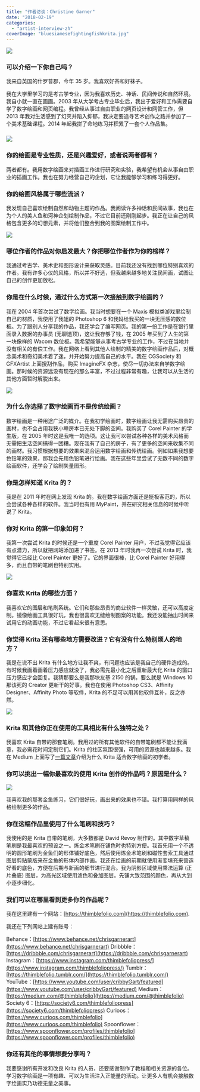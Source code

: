 ```yaml
---
title: "作者访谈：Christine Garner"
date: "2018-02-19"
categories: 
  - "artist-interview-zh"
coverImage: "bluesiamesefightingfishkrita.jpg"
---
```


![](/images/posts/2018/websitesquirrelmascots.jpg)

### 可以介绍一下你自己吗？

我来自英国的什罗普郡，今年 35 岁。我喜欢好茶和好袜子。

我在大学里学习的是考古学专业，因为我喜欢历史、神话、民间传说和自然环境。我自小就一直在画画。2003 年从大学考古专业毕业后，我出于爱好和工作需要自学了数字绘画和网页编程。我曾经从事过自由职业的网页设计和网管工作，但 2013 年我对生活感到了幻灭并陷入抑郁，我决定要追寻艺术创作之路并参加了一个美术基础课程。2014 年起我拼了命地练习并积累了一套个人作品集。

### ![](/images/posts/2018/getwellsoonkrita.jpg)

### 你的绘画是专业性质，还是兴趣爱好，或者说两者都有？

两者都有。我用数字绘画来对插画工作进行研究和实验，我希望有机会从事自由职业的插画工作。我也在努力经营自己的企划，它让我能够学习和练习得更好。

### 你的绘画风格属于哪些流派？

我发现自己喜欢绘制自然和动物主题的作品。我阅读许多神话和民间故事，我也在为个人的美人鱼和河神企划绘制作品，不过它目前还刚刚起步。我正在让自己的风格包含更多的幻想元素，并将他们整合到我的图案绘制工作中。

![](/images/posts/2018/chickensmall.jpg)

### 哪位作者的作品对你启发最大？你把哪位作者作为你的榜样？

我通过考古学、美术史和图形设计来获取灵感。目前我还没有找到哪位特别喜欢的作者。我有许多心仪的风格，所以并不好选，但我越来越多地关注民间画，试图让自己的创作更加放松。

### 你是在什么时候，通过什么方式第一次接触到数字绘画的？

我在 2004 年首次尝试了数字绘画。我当时想要在一个 Maxis 模拟类游戏里绘制自己的材质，我使用了我姐的 Photoshop 6 和我妈给我买的一块无压感的数位板。为了跟别人分享我的作品，我还学会了编写网页。我的第一份工作是在银行里面录入数据的办事员 (无聊透顶)，这让我存够了钱，在 2005 年买到了人生的第一块像样的 Wacom 数位板。我希望能够从事考古学专业的工作，不过在当地并没有相关的有偿工作。我在网络上看到其他人绘制的精美的数字绘画作品后，对概念美术和奇幻美术着了迷，并开始努力提高自己的水平。我在 CGSociety 和 GFXArtist 上面搜刮作品，购买 ImagineFX 杂志，使尽一切办法来自学数字绘画。那时候的资源远没有现在的那么丰富，不过过程非常有趣，让我可以从生活的其他方面暂时解脱出来。

![](/images/posts/2018/materialstudieskrita.jpg)

### 为什么你选择了数字绘画而不是传统绘画？

数字绘画是一种用途广泛的媒介。在我初学绘画时，数字绘画让我无需购买昂贵的画材，也不会占用我狭小睡房本已无处下脚的空间。我购买了 Corel Painter 的学生版，在 2005 年时这是我唯一的选项。这让我可以尝试各种各样的美术风格而无需把生活空间搞得一团糟。现在我有了自己的房子，有了更多的空间来收集不同的画材。我习惯根据想要的效果来混合运用数字绘画和传统绘画。例如如果我想要色铅笔的效果，那我会先用色铅笔进行绘画。我在这些年里尝试了无数不同的数字绘画软件，还学会了绘制矢量图形。

### 你是怎样知道 Krita 的？

我是在 2011 年时在网上发现 Krita 的。我在数字绘画方面还是挺极客范的，所以会尝试各种各样的软件。我当时也有用 MyPaint，并在研究相关信息的时候中听说了 Krita。

### 你对 Krita 的第一印象如何？

我第一次尝试 Krita 的时候还是一个重度 Corel Painter 用户，不过我觉得它应该有点潜力，所以就把网站添加进了书签。在 2013 年时我再一次尝试 Krita 时，我觉得它已经比 Corel Painter 更好了。它的界面很棒，比 Corel Painter 好用得多，而且自带的笔刷也特别实用。

![](/images/posts/2018/bluesiamesefightingfishkrita.jpg)

### 你喜欢 Krita 的哪些方面？

我喜欢它的图层和笔刷系统。它们和那些昂贵的商业软件一样灵敏，还可以高度定制。镜像绘画工具很好玩，我也很喜欢无缝绘制图案的功能。我还没能抽出时间来试用它的动画功能，不过它看起来很有意思。

### 你觉得 Krita 还有哪些地方需要改进？它有没有什么特别烦人的地方？

我是在说不出 Krita 有什么地方让我不爽，有问题也应该是我自己的硬件造成的。有时候我画着画着压力感应就没了，我必需先最小化之后重新最大化 Krita 的窗口压力感应才会回复。我猜那要么是我那块友基 2150 的锅，要么就是 Windows 10 那该死的 Creator 更新干的好事。我也在使用 Photoshop CS3、Affinity Designer、Affinity Photo 等软件，Krita 的不足可以用其他软件互补，反之亦然。

![](/images/posts/2018/allfinhappyfamiliessmall.jpg)

### Krita 和其他你正在使用的工具相比有什么独特之处？

我喜欢 Krita 自带的那套笔刷。我用过的所有其他软件的自带笔刷都不能让我满意，我必需花时间定制它们。Krita 的社区氛围很强，可用的资源也越来越多。我在 Medium 上面写了[一篇文章](https://medium.com/@thimblefolio/whats-the-best-software-for-beginners-to-digital-painting-86efe527a2a1)介绍为什么 Krita 适合数字绘画的初学者。

### 你可以挑出一幅你最喜欢的使用 Krita 创作的作品吗？原因是什么？

![](/images/posts/2018/fishallstudieskrita.jpg)

我喜欢我的那套金鱼练习，它们很好玩，画出来的效果也不错。我打算用同样的风格绘制更多的作品。

### 你在这幅作品里使用了什么笔刷和技巧？

我使用的是 Krita 自带的笔刷，大多数都是 David Revoy 制作的。其中数字草稿笔刷是我最喜欢的预设之一。炼金术笔刷在铺色时也特别方便。我首先用一个不透明的圆形笔刷为金鱼们的形体铺好底色，然后使用炼金术笔刷和磁性套索工具通过图层剪贴蒙版来在金鱼的形体内部作画。我还在绘画的前期就使用渐变填充来营造好看的底色，方便在后期与新画的细节进行混合。我为阴影区域使用乘法运算 (正片叠底) 图层，为高光区域使用滤色和叠加图层。先铺大致范围的颜色，再从大到小逐步细化。

### 我们可以在哪里看到更多你的作品呢？

我在这里建有一个网站：[https://thimblefolio.com](https://thimblefolio.com).

我还在下列网站上建有账号：

Behance：[https://www.behance.net/chrisgarnerart](https://www.behance.net/chrisgarnerart) Dribbble：[https://dribbble.com/chrisgarnerart](https://dribbble.com/chrisgarnerart) Instagram：[https://www.instagram.com/thimblefoliopress/](https://www.instagram.com/thimblefoliopress/) Tumblr：[https://thimblefolio.tumblr.com/](https://thimblefolio.tumblr.com/) YouTube：[https://www.youtube.com/user/cribbyGart/featured](https://www.youtube.com/user/cribbyGart/featured) Medium：[https://medium.com/@thimblefolio](https://medium.com/@thimblefolio) Society 6：[https://society6.com/thimblefoliopress](https://society6.com/thimblefoliopress) Curioos：[https://www.curioos.com/thimblefolio](https://www.curioos.com/thimblefolio) Spoonflower：[https://www.spoonflower.com/profiles/thimblefolio](https://www.spoonflower.com/profiles/thimblefolio)

### 你还有其他的事情想要分享吗？

我要感谢所有开发和改良 Krita 的人员，还要感谢制作了教程和相关资源的各位。学习数字绘画是一项有趣、可以为生活注入正能量的活动。让更多人有机会接触数字绘画实乃功德无量之美事。
